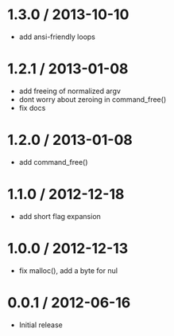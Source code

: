 
1.3.0 / 2013-10-10 
==================

 * add ansi-friendly loops

1.2.1 / 2013-01-08 
==================

  * add freeing of normalized argv
  * dont worry about zeroing in command_free()
  * fix docs

1.2.0 / 2013-01-08 
==================

  * add command_free()

1.1.0 / 2012-12-18 
==================

  * add short flag expansion

1.0.0 / 2012-12-13 
==================

  * fix malloc(), add a byte for nul
 
0.0.1 / 2012-06-16 
==================

  * Initial release
